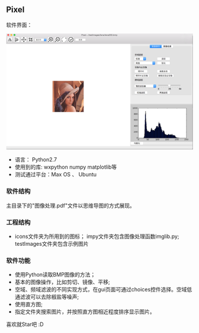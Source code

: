## Pixel
软件界面：

![GUI](./homepage.png)

- 语言： Python2.7
- 使用到的库: wxpython numpy matplotlib等
- 测试通过平台：Max OS 、 Ubuntu

### 软件结构
主目录下的"图像处理.pdf"文件以思维导图的方式展现。
### 工程结构
- icons文件夹为所用到的图标； impy文件夹包含图像处理函数imglib.py; testImages文件夹包含示例图片

### 软件功能
- 使用Python读取BMP图像的方法；
- 基本的图像操作，比如剪切、镜像、平移;
- 空域、频域滤波的不同实现方式，在gui页面可通过choices控件选择。空域低通滤波可以去除椒盐等噪声;
- 使用直方图;
- 指定文件夹搜索图片，并按照直方图相近程度排序显示图片。

喜欢就Star吧 :D